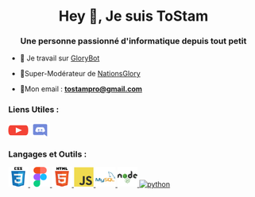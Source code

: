 <h1 align="center">Hey 👋, Je suis ToStam</h1>
<h3 align="center">Une personne passionné d'informatique depuis tout petit</h3>

- 🤖 Je travail sur [GloryBot](https://discord.com/oauth2/authorize?client_id=829422257130176523)

- 👮Super-Modérateur de [NationsGlory](https://nationsglory.fr)

- 🔗Mon email : **tostampro@gmail.com**

<h3 align="left">Liens Utiles :</h3>
<p align="left">
<a href="https://www.youtube.com/@tostam9387" target="blank"><img align="center" src="https://raw.githubusercontent.com/MCToStam/MCToStam/e0d435c5b20691283a80d5d0e5612ef0284082ad/img/youtube.svg" alt="tostam9387" height="30" width="40" /></a>
<a href="https://discord.gg/cktVGTuU" target="blank"><img align="center" src="https://raw.githubusercontent.com/MCToStam/MCToStam/e0d435c5b20691283a80d5d0e5612ef0284082ad/img/discord.svg" alt="cktVGTuU" height="30" width="40" /></a>
</p>

<h3 align="left">Langages et Outils :</h3>
<p align="left"> <a href="https://www.w3schools.com/css/" target="_blank" rel="noreferrer"> <img src="https://raw.githubusercontent.com/MCToStam/MCToStam/e0d435c5b20691283a80d5d0e5612ef0284082ad/img/css3-original-wordmark.svg" alt="css3" width="40" height="40"/> </a> <a href="https://www.figma.com/" target="_blank" rel="noreferrer"> <img src="https://raw.githubusercontent.com/MCToStam/MCToStam/e0d435c5b20691283a80d5d0e5612ef0284082ad/img/figma-icon.svg" alt="figma" width="40" height="40"/> </a> <a href="https://www.w3.org/html/" target="_blank" rel="noreferrer"> <img src="https://raw.githubusercontent.com/MCToStam/MCToStam/e0d435c5b20691283a80d5d0e5612ef0284082ad/img/html5-original-wordmark.svg" alt="html5" width="40" height="40"/> </a> <a href="https://developer.mozilla.org/en-US/docs/Web/JavaScript" target="_blank" rel="noreferrer"> <img src="https://raw.githubusercontent.com/MCToStam/MCToStam/e0d435c5b20691283a80d5d0e5612ef0284082ad/img/javascript-original.svg" alt="javascript" width="40" height="40"/> </a> <a href="https://www.mysql.com/" target="_blank" rel="noreferrer"> <img src="https://raw.githubusercontent.com/MCToStam/MCToStam/e0d435c5b20691283a80d5d0e5612ef0284082ad/img/mysql-original-wordmark.svg" alt="mysql" width="40" height="40"/> </a> <a href="https://nodejs.org" target="_blank" rel="noreferrer"> <img src="https://raw.githubusercontent.com/MCToStam/MCToStam/e0d435c5b20691283a80d5d0e5612ef0284082ad/img/nodejs-original-wordmark.svg" alt="nodejs" width="40" height="40"/> </a> <a href="https://www.python.org" target="_blank" rel="noreferrer"> <img src="[https://raw.githubusercontent.com/devicons/devicon/master/icons/python/](https://raw.githubusercontent.com/MCToStam/MCToStam/e0d435c5b20691283a80d5d0e5612ef0284082ad/img/)python-original.svg" alt="python" width="40" height="40"/> </a> </p>

